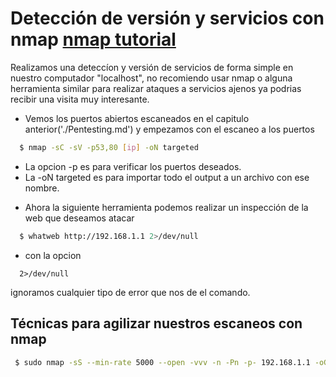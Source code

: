# Detección de versión y servicios con nmap [nmap tutorial](https://protegermipc.net/2018/11/07/tutorial-y-listado-de-comandos-mas-utiles-para-nmap/)

Realizamos una deteccíon y versión de servicios de forma simple en nuestro computador "localhost", no recomiendo usar nmap o alguna herramienta similar para realizar ataques a servicios ajenos ya podrias recibir una visita muy interesante.

- Vemos los puertos abiertos escaneados en el capitulo anterior('./Pentesting.md') y empezamos con el escaneo a los puertos

```bash
  $ nmap -sC -sV -p53,80 [ip] -oN targeted
```
* La opcion -p es para verificar los puertos deseados.
* La -oN targeted es para importar todo el output a un archivo con ese nombre.

- Ahora la siguiente herramienta podemos realizar un inspección de la web que deseamos atacar

```bash
  $ whatweb http://192.168.1.1 2>/dev/null
```

* con la opcion 
```
  2>/dev/null
```
ignoramos cualquier tipo de error que nos de el comando.

## Técnicas para agilizar nuestros escaneos con nmap

```bash 
 $ sudo nmap -sS --min-rate 5000 --open -vvv -n -Pn -p- 192.168.1.1 -oG allPorts
```
